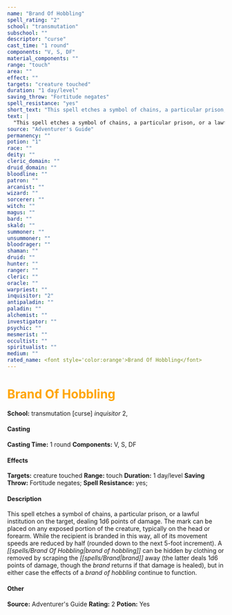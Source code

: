 ```yaml
---
name: "Brand Of Hobbling"
spell_rating: "2"
school: "transmutation"
subschool: ""
descriptor: "curse"
cast_time: "1 round"
components: "V, S, DF"
material_components: ""
range: "touch"
area: ""
effect: ""
targets: "creature touched"
duration: "1 day/level"
saving_throw: "Fortitude negates"
spell_resistance: "yes"
short_text: "This spell etches a symbol of chains, a particular prison, or a lawful instituti"
text: |
  "This spell etches a symbol of chains, a particular prison, or a lawful institution on the target, dealing 1d6 points of damage. The mark can be placed on any exposed portion of the creature, typically on the head or forearm. While the recipient is branded in this way, all of its movement speeds are reduced by half (rounded down to the next 5-foot increment). A brand of hobbling can be hidden by clothing or removed by scraping the brand away (the latter deals 1d6 points of damage, though the brand returns if that damage is healed), but in either case the effects of a brand of hobbling continue to function."
source: "Adventurer's Guide"
permanency: ""
potion: "1"
race: ""
deity: ""
cleric_domain: ""
druid_domain: ""
bloodline: ""
patron: ""
arcanist: ""
wizard: ""
sorcerer: ""
witch: ""
magus: ""
bard: ""
skald: ""
summoner: ""
unsummoner: ""
bloodrager: ""
shaman: ""
druid: ""
hunter: ""
ranger: ""
cleric: ""
oracle: ""
warpriest: ""
inquisitor: "2"
antipaladin: ""
paladin: ""
alchemist: ""
investigator: ""
psychic: ""
mesmerist: ""
occultist: ""
spiritualist: ""
medium: ""
rated_name: <font style='color:orange'>Brand Of Hobbling</font>
---
```


# <font style='color:orange'>Brand Of Hobbling</font> 
**School:** transmutation [curse] 
_inquisitor_ 2, 
#### Casting
**Casting Time:** 1 round
 **Components:** V, S, DF 
 #### Effects
**Targets:** creature touched
**Range:** touch
**Duration:** 1 day/level
**Saving Throw:** Fortitude negates; **Spell Resistance:** yes; 
 #### Description
This spell etches a symbol of chains, a particular prison, or a lawful institution on the target, dealing 1d6 points of damage. The mark can be placed on any exposed portion of the creature, typically on the head or forearm. While the recipient is branded in this way, all of its movement speeds are reduced by half (rounded down to the next 5-foot increment). A _[[spells/Brand Of Hobbling|brand of hobbling]]_ can be hidden by clothing or removed by scraping the _[[spells/Brand|brand]]_ away (the latter deals 1d6 points of damage, though the _brand_ returns if that damage is healed), but in either case the effects of a _brand of hobbling_ continue to function.

 #### Other
**Source:** Adventurer's Guide
**Rating:** 2
**Potion:** Yes
